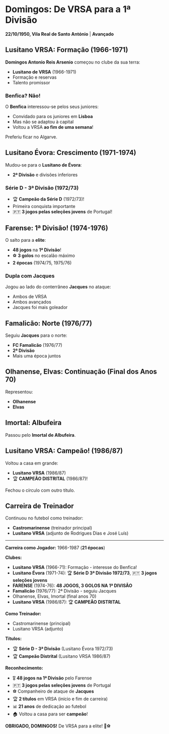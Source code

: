 # Domingos: De VRSA para a 1ª Divisão

**22/10/1950, Vila Real de Santo António** | **Avançado**

## Lusitano VRSA: Formação (1966-1971)

**Domingos Antonio Reis Arsenio** começou no clube da sua terra:
- **Lusitano de VRSA** (1966-1971)
- Formação e reservas
- Talento promissor

### Benfica? Não!

O **Benfica** interessou-se pelos seus juniores:
- Convidado para os juniores em **Lisboa**
- Mas não se adaptou à capital
- Voltou a VRSA **ao fim de uma semana**!

Preferiu ficar no Algarve.

## Lusitano Évora: Crescimento (1971-1974)

Mudou-se para o **Lusitano de Évora**:
- **2ª Divisão** e divisões inferiores

### Série D - 3ª Divisão (1972/73)
- 🏆 **Campeão da Série D** (1972/73)!
- Primeira conquista importante
- 🇵🇹 **3 jogos pelas seleções jovens** de Portugal!

## Farense: 1ª Divisão! (1974-1976)

O salto para a **elite**:
- **48 jogos** na **1ª Divisão**!
- ⚽ **3 golos** no escalão máximo
- **2 épocas** (1974/75, 1975/76)

### Dupla com Jacques

Jogou ao lado do conterrâneo **Jacques** no ataque:
- Ambos de VRSA
- Ambos avançados
- Jacques foi mais goleador

## Famalicão: Norte (1976/77)

Seguiu **Jacques** para o norte:
- **FC Famalicão** (1976/77)
- **2ª Divisão**
- Mais uma época juntos

## Olhanense, Elvas: Continuação (Final dos Anos 70)

Representou:
- **Olhanense**
- **Elvas**

## Imortal: Albufeira

Passou pelo **Imortal de Albufeira**.

## Lusitano VRSA: Campeão! (1986/87)

Voltou a casa em grande:
- **Lusitano VRSA** (1986/87)
- 🏆 **CAMPEÃO DISTRITAL** (1986/87)!

Fechou o círculo com outro título.

## Carreira de Treinador

Continuou no futebol como treinador:
- **Castromarinense** (treinador principal)
- **Lusitano VRSA** (adjunto de Rodrigues Dias e José Luís)

---

**Carreira como Jogador:** 1966-1987 (**21 épocas**)

**Clubes:**
- **Lusitano VRSA** (1966-71): Formação - interesse do Benfica!
- **Lusitano Évora** (1971-74): 🏆 **Série D 3ª Divisão 1972/73**, 🇵🇹 **3 jogos seleções jovens**
- **FARENSE** (1974-76): **48 JOGOS, 3 GOLOS NA 1ª DIVISÃO**
- **Famalicão** (1976/77): 2ª Divisão - seguiu Jacques
- Olhanense, Elvas, Imortal (final anos 70)
- **Lusitano VRSA** (1986/87): 🏆 **CAMPEÃO DISTRITAL**

**Como Treinador:**
- Castromarinense (principal)
- Lusitano VRSA (adjunto)

**Títulos:**
- 🏆 **Série D - 3ª Divisão** (Lusitano Évora 1972/73)
- 🏆 **Campeão Distrital** (Lusitano VRSA 1986/87)

**Reconhecimento:**
- 🎖️ **48 jogos na 1ª Divisão** pelo Farense
- 🇵🇹 **3 jogos pelas seleções jovens** de Portugal
- ⚽ Companheiro de ataque de **Jacques**
- 🏆 **2 títulos** em VRSA (início e fim de carreira)
- 📊 **21 anos** de dedicação ao futebol
- 🏠 Voltou a casa para ser **campeão**!

**OBRIGADO, DOMINGOS!** De VRSA para a elite! 🦁⚽
